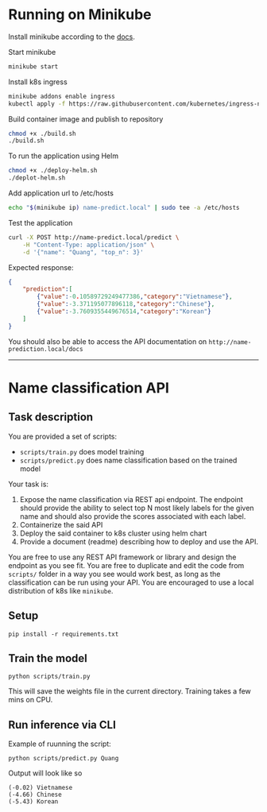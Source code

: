 # Running on Minikube

Install minikube according to the [docs](https://minikube.sigs.k8s.io/docs/start/?arch=%2Flinux%2Fx86-64%2Fstable%2Fdebian+package).

Start minikube

```bash
minikube start
```

Install k8s ingress

```bash
minikube addons enable ingress
kubectl apply -f https://raw.githubusercontent.com/kubernetes/ingress-nginx/main/deploy/static/provider/cloud/deploy.yaml
```

Build container image and publish to repository

```bash
chmod +x ./build.sh
./build.sh
```

To run the application using Helm

```bash
chmod +x ./deploy-helm.sh
./deplot-helm.sh
```

Add application url to /etc/hosts

```bash
echo "$(minikube ip) name-predict.local" | sudo tee -a /etc/hosts
```

Test the application

```bash
curl -X POST http://name-predict.local/predict \
    -H "Content-Type: application/json" \
    -d '{"name": "Quang", "top_n": 3}'
```

Expected response:
```json
{
    "prediction":[
        {"value":-0.10589729249477386,"category":"Vietnamese"},
        {"value":-3.371195077896118,"category":"Chinese"},
        {"value":-3.7609355449676514,"category":"Korean"}
    ]
}
```

You should also be able to access the API documentation on `http://name-prediction.local/docs`


----


# Name classification API
## Task description
You are provided a set of scripts:
- `scripts/train.py` does model training
- `scripts/predict.py` does name classification based on the trained model

Your task is:
1. Expose the name classification via REST api endpoint. The endpoint should provide the ability to select top N most likely labels for the given name and should also provide the scores associated with each label.
2. Containerize the said API
3. Deploy the said container to k8s cluster using helm chart
4. Provide a document (readme) describing how to deploy and use the API.

You are free to use any REST API framework or library and design the endpoint as you see fit.
You are free to duplicate and edit the code from `scripts/` folder in a way you see would work best, as long as the classification can be run using your API.
You are encouraged to use a local distribution of k8s like `minikube`.

## Setup
```
pip install -r requirements.txt
```
## Train the model
```
python scripts/train.py
```
This will save the weights file in the current directory. Training takes a few mins on CPU.
## Run inference via CLI
Example of ruunning the script:
```
python scripts/predict.py Quang
```
Output will look like so
```
(-0.02) Vietnamese
(-4.66) Chinese
(-5.43) Korean
```
